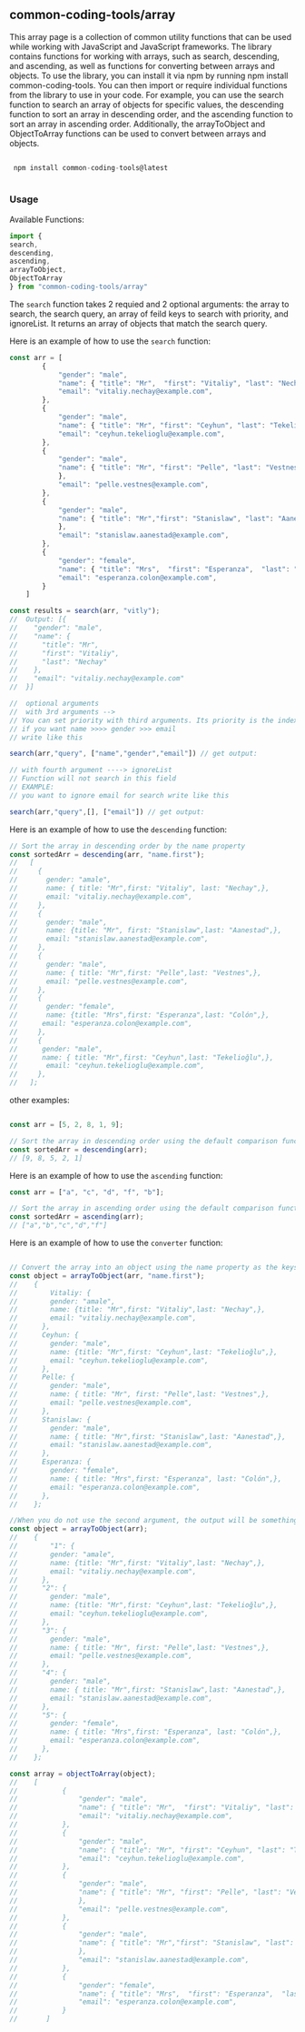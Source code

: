 ## common-coding-tools/array
This array page is a collection of common utility functions that can be used while working with JavaScript and JavaScript frameworks. The library contains functions for working with arrays, such as search, descending, and ascending, as well as functions for converting between arrays and objects. To use the library, you can install it via npm by running npm install common-coding-tools. You can then import or require individual functions from the library to use in your code. For example, you can use the search function to search an array of objects for specific values, the descending function to sort an array in descending order, and the ascending function to sort an array in ascending order. Additionally, the arrayToObject and ObjectToArray functions can be used to convert between arrays and objects.

```javascript

 npm install common-coding-tools@latest
 
 ```

### Usage
Available Functions:
```javascript
import { 
search,
descending,
ascending,
arrayToObject,
ObjectToArray
} from "common-coding-tools/array"
```

The `search` function takes 2 requied and 2 optional arguments: the array to search, the search query, an array of feild keys to search with priority, and ignoreList. It returns an array of objects that match the search query.

Here is an example of how to use the `search` function:
```javascript
const arr = [
        {
            "gender": "male",
            "name": { "title": "Mr",  "first": "Vitaliy", "last": "Nechay" },
            "email": "vitaliy.nechay@example.com",
        },
        {
            "gender": "male",
            "name": { "title": "Mr", "first": "Ceyhun", "last": "Tekelioğlu"  },
            "email": "ceyhun.tekelioglu@example.com",
        },
        {
            "gender": "male",
            "name": { "title": "Mr", "first": "Pelle", "last": "Vestnes"
            },
            "email": "pelle.vestnes@example.com",
        },
        {
            "gender": "male",
            "name": { "title": "Mr","first": "Stanislaw", "last": "Aanestad"
            },
            "email": "stanislaw.aanestad@example.com",
        },
        {
            "gender": "female",
            "name": { "title": "Mrs",  "first": "Esperanza",  "last": "Colón"},
            "email": "esperanza.colon@example.com",
        }
    ]

const results = search(arr, "vitly");
//  Output: [{
//    "gender": "male",
//    "name": {
//      "title": "Mr",
//      "first": "Vitaliy",
//      "last": "Nechay"
//    },
//    "email": "vitaliy.nechay@example.com"
//  }] 

//  optional arguments
//  with 3rd arguments --> 
// You can set priority with third arguments. Its priority is the index of the array in which the key will be written.
// if you want name >>>> gender >>> email       
// write like this

search(arr,"query", ["name","gender","email"]) // get output:

// with fourth argument ----> ignoreList
// Function will not search in this field
// EXAMPLE:
// you want to ignore email for search write like this

search(arr,"query",[], ["email"]) // get output:

```

Here is an example of how to use the `descending` function:
```javascript
// Sort the array in descending order by the name property
const sortedArr = descending(arr, "name.first"); 
//   [
//     {
//       gender: "amale",
//       name: { title: "Mr",first: "Vitaliy", last: "Nechay",},
//       email: "vitaliy.nechay@example.com",
//     },
//     {
//       gender: "male",
//       name: {title: "Mr", first: "Stanislaw",last: "Aanestad",},
//       email: "stanislaw.aanestad@example.com",
//     },
//     {
//       gender: "male",
//       name: { title: "Mr",first: "Pelle",last: "Vestnes",},
//       email: "pelle.vestnes@example.com",
//     },
//     {
//       gender: "female",
//       name: {title: "Mrs",first: "Esperanza",last: "Colón",},
//      email: "esperanza.colon@example.com",
//     },
//     {
//      gender: "male",
//      name: { title: "Mr",first: "Ceyhun",last: "Tekelioğlu",},
//       email: "ceyhun.tekelioglu@example.com",
//     },
//   ];

```
other examples:
```javascript

const arr = [5, 2, 8, 1, 9];

// Sort the array in descending order using the default comparison function
const sortedArr = descending(arr);
// [9, 8, 5, 2, 1]
```

Here is an example of how to use the `ascending` function:

```javascript
const arr = ["a", "c", "d", "f", "b"];

// Sort the array in ascending order using the default comparison function
const sortedArr = ascending(arr);
// ["a","b","c","d","f"]
```

Here is an example of how to use the `converter` function:

```javascript

// Convert the array into an object using the name property as the keys
const object = arrayToObject(arr, "name.first");
//    {
//        Vitaliy: {
//        gender: "amale",
//        name: {title: "Mr",first: "Vitaliy",last: "Nechay",},
//        email: "vitaliy.nechay@example.com",
//      },
//      Ceyhun: {
//        gender: "male",
//        name: {title: "Mr",first: "Ceyhun",last: "Tekelioğlu",},
//        email: "ceyhun.tekelioglu@example.com",
//      },
//      Pelle: {
//        gender: "male",
//        name: { title: "Mr", first: "Pelle",last: "Vestnes",},
//        email: "pelle.vestnes@example.com",
//      },
//      Stanislaw: {
//        gender: "male",
//        name: { title: "Mr",first: "Stanislaw",last: "Aanestad",},
//        email: "stanislaw.aanestad@example.com",
//      },
//      Esperanza: {
//        gender: "female",
//        name: { title: "Mrs",first: "Esperanza", last: "Colón",},
//        email: "esperanza.colon@example.com",
//      },
//    };

//When you do not use the second argument, the output will be something like
const object = arrayToObject(arr);
//    {
//        "1": {
//        gender: "amale",
//        name: {title: "Mr",first: "Vitaliy",last: "Nechay",},
//        email: "vitaliy.nechay@example.com",
//      },
//      "2": {
//        gender: "male",
//        name: {title: "Mr",first: "Ceyhun",last: "Tekelioğlu",},
//        email: "ceyhun.tekelioglu@example.com",
//      },
//      "3": {
//        gender: "male",
//        name: { title: "Mr", first: "Pelle",last: "Vestnes",},
//        email: "pelle.vestnes@example.com",
//      },
//      "4": {
//        gender: "male",
//        name: { title: "Mr",first: "Stanislaw",last: "Aanestad",},
//        email: "stanislaw.aanestad@example.com",
//      },
//      "5": {
//        gender: "female",
//        name: { title: "Mrs",first: "Esperanza", last: "Colón",},
//        email: "esperanza.colon@example.com",
//      },
//    };

const array = objectToArray(object);
//    [
//           {
//               "gender": "male",
//               "name": { "title": "Mr",  "first": "Vitaliy", "last": "Nechay" },
//               "email": "vitaliy.nechay@example.com",
//           },
//           {
//               "gender": "male",
//               "name": { "title": "Mr", "first": "Ceyhun", "last": "Tekelioğlu"  },
//               "email": "ceyhun.tekelioglu@example.com",
//           },
//           {
//               "gender": "male",
//               "name": { "title": "Mr", "first": "Pelle", "last": "Vestnes"
//               },
//               "email": "pelle.vestnes@example.com",
//           },
//           {
//               "gender": "male",
//               "name": { "title": "Mr","first": "Stanislaw", "last": "Aanestad"
//               },
//               "email": "stanislaw.aanestad@example.com",
//           },
//           {
//               "gender": "female",
//               "name": { "title": "Mrs",  "first": "Esperanza",  "last": "Colón"},
//               "email": "esperanza.colon@example.com",
//           }
//       ]
```
